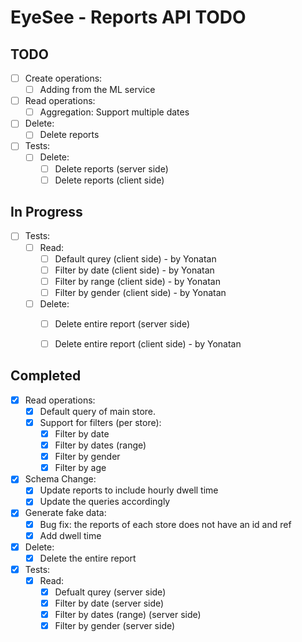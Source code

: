 # EyeSee - Reports API TODO

## TODO
- [ ] Create operations:
    - [ ] Adding from the ML service
- [ ] Read operations:
    - [ ] Aggregation: Support multiple dates
- [ ] Delete:
    - [ ] Delete reports
- [ ] Tests:
    - [ ] Delete:
        - [ ] Delete reports (server side)
        - [ ] Delete reports (client side)

## In Progress
- [ ] Tests:
    - [ ] Read:
        - [ ] Default qurey (client side) - by Yonatan
        - [ ] Filter by date (client side) - by Yonatan
        - [ ] Filter by range (client side) - by Yonatan
        - [ ] Filter by gender (client side) - by Yonatan
    - [ ] Delete:
        - [ ] Delete entire report (server side)
        - [ ] Delete entire report (client side) - by Yonatan


## Completed
- [x] Read operations:
    - [x] Default query of main store.
    - [x] Support for filters (per store):
        - [x] Filter by date
        - [x] Filter by dates (range)
        - [x] Filter by gender
        - [x] Filter by age
- [x] Schema Change:
    - [x] Update reports to include hourly dwell time
    - [x] Update the queries accordingly
- [x] Generate fake data:
    - [x] Bug fix: the reports of each store does not have an id and ref
    - [x] Add dwell time
- [x] Delete:
    - [x] Delete the entire report
- [x] Tests:
    - [x] Read:
        - [x] Defualt qurey (server side)
        - [x] Filter by date (server side)
        - [x] Filter by dates (range) (server side)
        - [x] Filter by gender (server side)
